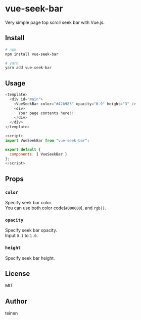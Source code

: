 # vue-seek-bar

Very simple page top scroll seek bar with Vue.js.

## Install

```bash
# npm
npm install vue-seek-bar

# yarn
yarn add vue-seek-bar
```

## Usage

```js
<template>
  <div id="main">
    <VueSeekBar color="#42b983" opacity="0.9" height="3" />
    <div>
      Your page contents here!!!
    </div>
  </div>
</template>

<script>
import VueSeekBar from "vue-seek-bar";

export default {
  components: { VueSeekBar }
};
</script>
```

## Props

### `color`

Specify seek bar color.  
You can use both color code(`#000000`), and `rgb()`.

### `opacity`

Specify seek bar opacity.  
Input `0.1` to `1.0`.

### `height`

Specify seek bar height.

## License

MIT

## Author

teinen
